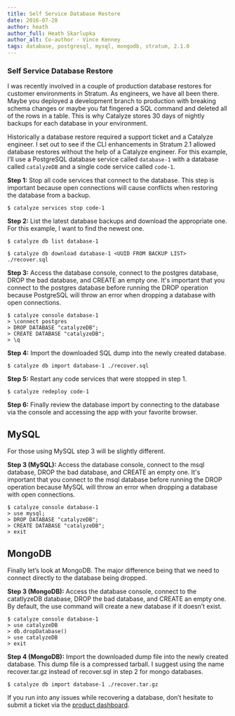 ```yaml
---
title: Self Service Database Restore
date: 2016-07-28
author: heath
author_full: Heath Skarlupka
author_alt: Co-author - Vince Kenney
tags: database, postgresql, mysql, mongodb, stratum, 2.1.0
---
```

### Self Service Database Restore

I was recently involved in a couple of production database restores for customer environments in Stratum. As engineers, we have all been there. Maybe you deployed a development branch to production with breaking schema changes or maybe you fat fingered a SQL command and deleted all of the rows in a table. This is why Catalyze stores 30 days of nightly backups for each database in your environment.

Historically a database restore required a support ticket and a Catalyze engineer. I set out to see if the CLI enhancements in Stratum 2.1 allowed database restores without the help of a Catalyze engineer. For this example, I’ll use a PostgreSQL database service called `database-1` with a database called `catalyzeDB` and a single code service called `code-1`.

**Step 1:** Stop all code services that connect to the database. This step is important because open connections will cause conflicts when restoring the database from a backup.

```
$ catalyze services stop code-1
```

**Step 2:** List the latest database backups and download the appropriate one. For this example, I want to find the newest one.

```
$ catalyze db list database-1
```

```
$ catalyze db download database-1 <UUID FROM BACKUP LIST> ./recover.sql
```

**Step 3:** Access the database console, connect to the postgres database, DROP the bad database, and CREATE an empty one.  It's important that you connect to the postgres database before running the DROP operation because PostgreSQL will throw an error when dropping a database with open connections.

```
$ catalyze console database-1
> \connect postgres
> DROP DATABASE "catalyzeDB";
> CREATE DATABASE "catalyzeDB";
> \q
```

**Step 4:** Import the downloaded SQL dump into the newly created database.

```
$ catalyze db import database-1 ./recover.sql
```

**Step 5:** Restart any code services that were stopped in step 1.

```
$ catalyze redeploy code-1
```

**Step 6:** Finally review the database import by connecting to the database via the console and accessing the app with your favorite browser.

## MySQL

For those using MySQL step 3 will be slightly different.

**Step 3 (MySQL):** Access the database console, connect to the msql database, DROP the bad database, and CREATE an empty one.  It's important that you connect to the msql database before running the DROP operation because MySQL will throw an error when dropping a database with open connections.

```
$ catalyze console database-1
> use mysql;
> DROP DATABASE "catalyzeDB";
> CREATE DATABASE "catalyzeDB";
> exit
```

## MongoDB

Finally let’s look at MongoDB. The major difference being that we need to connect directly to the database being dropped.

**Step 3 (MongoDB):** Access the database console, connect to the catatlyzeDB database, DROP the bad database, and CREATE an empty one.  By default, the use command will create a new database if it doesn’t exist.

```
$ catalyze console database-1
> use catalyzeDB
> db.dropDatabase()
> use catalyzeDB
> exit
```

**Step 4 (MongoDB):** Import the downloaded dump file into the newly created database.  This dump file is a compressed tarball.  I suggest using the name recover.tar.gz instead of recover.sql in step 2 for mongo databases.

```
$ catalyze db import database-1 ./recover.tar.gz
```

If you run into any issues while recovering a database, don’t hesitate to submit a ticket via the [product dashboard](https://product.catalyze.io/stratum/).
